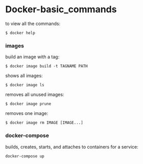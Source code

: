 # Docker-basic_commands

to view all the commands:

    $ docker help

### images

build an image with a tag:

    $ docker image build -t TAGNAME PATH

shows all images:

    $ docker image ls

removes all unused images:

    $ docker image prune

removes one image:

    $ docker image rm IMAGE [IMAGE...]

### docker-compose

builds, creates, starts, and attaches to containers for a service:

    docker-compose up
